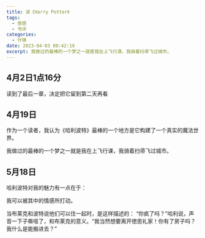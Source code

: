 ```yaml
---
title: 读《Harry Potter》
tags:
  - 感想
  - 书评
categories:
  - 什锦
date: 2023-04-03 00:42:19
excerpt: 我做过的最棒的一个梦之一就是我在上飞行课，我骑着扫帚飞过城市。
---
```


## 4月2日1点16分
读到了最后一章，决定把它留到第二天再看

## 4月19日
作为一个读者，我认为《哈利波特》最棒的一个地方是它构建了一个真实的魔法世界。

我做过的最棒的一个梦之一就是我在上飞行课，我骑着扫帚飞过城市。

## 5月18日
哈利波特对我的魅力有一点在于：

我可以被其中的情感所打动。

当布莱克和波特说他们可以住一起时，是这样描述的：
“你疯了吗？”哈利说，声音一下子嘶哑了，和布莱克的意义。“我当然想要离开徳思礼家！你有了房子吗？我什么是能搬进去？”